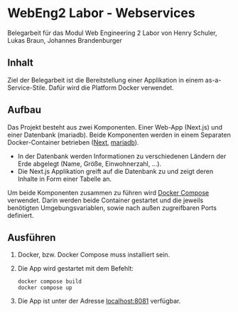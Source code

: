 # WebEng2 Labor - Webservices 

Belegarbeit für das Modul Web Engineering 2 Labor von 
Henry Schuler,
Lukas Braun, 
Johannes Brandenburger

## Inhalt
Ziel der Belegarbeit ist die Bereitstellung einer Applikation in einem as-a-Service-Stile.
Dafür wird die Platform Docker verwendet.

## Aufbau
Das Projekt besteht aus zwei Komponenten.
Einer Web-App (Next.js) und einer Datenbank (mariadb).
Beide Komponenten werden in einem Separaten Docker-Container betrieben ([Next](Dockerfile.nextjs-app), [mariadb](Dockerfile.mariadb)).

- In der Datenbank werden Informationen zu verschiedenen Ländern der Erde abgelegt (Name, Größe, Einwohnerzahl, ...).
- Die Next.js Applikation greift auf die Datenbank zu und zeigt deren Inhalte in Form einer Tabelle an.

Um beide Komponenten zusammen zu führen wird [Docker Compose](docker-compose.yaml) verwendet.
Darin werden beide Container gestartet und die jeweils benötigten Umgebungsvariablen, sowie nach außen zugreifbaren Ports definiert.

## Ausführen
1. Docker, bzw. Docker Compose muss installiert sein.
1. Die App wird gestartet mit dem Befehlt:

   ```console
   docker compose build
   docker compose up
   ```
1. Die App ist unter der Adresse [localhost:8081](http://localhost:8081) verfügbar.
